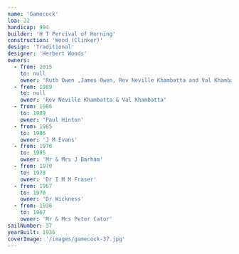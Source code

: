 ```yaml
---
name: 'Gamecock'
loa: 22
handicap: 994
builder: 'H T Percival of Horning'
construction: 'Wood (Clinker)'
design: 'Traditional'
designer: 'Herbert Woods'
owners:
  - from: 2015
    to: null
    owner: 'Ruth Owen ,James Owen, Rev Neville Khambatta and Val Khambatta'
  - from: 1989
    to: null
    owner: 'Rev Neville Khambatta & Val Khambatta'
  - from: 1986
    to: 1989
    owner: 'Paul Hinton'
  - from: 1985
    to: 1986
    owner: 'J M Evans'
  - from: 1978
    to: 1985
    owner: 'Mr & Mrs J Barham'
  - from: 1970
    to: 1978
    owner: 'Dr I M M Fraser'
  - from: 1967
    to: 1970
    owner: 'Dr Wickness'
  - from: 1936
    to: 1967
    owner: 'Mr & Mrs Peter Cator'
sailNumber: 37
yearBuilt: 1936
coverImage: '/images/gamecock-37.jpg'
---
```

